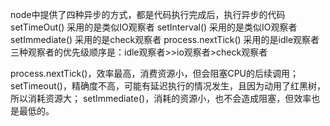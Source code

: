 node中提供了四种异步的方式，都是代码执行完成后，执行异步的代码
setTimeOut()  采用的是类似IO观察者
setInterval()  采用的是类似IO观察者
setImmediate()  采用的是check观察者
process.nextTick()  采用的是idle观察者
三种观察者的优先级顺序是：idle观察者>>io观察者>check观察者

process.nextTick()，效率最高，消费资源小，但会阻塞CPU的后续调用； 
setTimeout()，精确度不高，可能有延迟执行的情况发生，且因为动用了红黑树，所以消耗资源大； 
setImmediate()，消耗的资源小，也不会造成阻塞，但效率也是最低的。